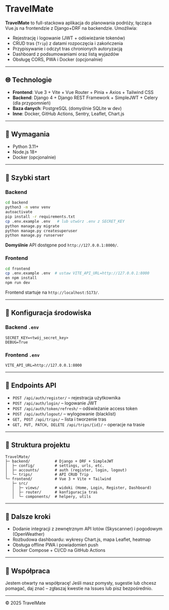 # TravelMate

**TravelMate** to full-stackowa aplikacja do planowania podróży, łącząca Vue.js na frontendzie z Django+DRF na backendzie. Umożliwia:

* Rejestrację i logowanie (JWT + odświeżanie tokenów)
* CRUD tras (`Trip`) z datami rozpoczęcia i zakończenia
* Przypisywanie i odczyt tras chronionych autoryzacją
* Dashboard z podsumowaniami oraz listą wyjazdów
* Obsługę CORS, PWA i Docker (opcjonalnie)

---

## 🌐 Technologie

* **Frontend**: Vue 3 + Vite + Vue Router + Pinia + Axios + Tailwind CSS
* **Backend**: Django 4 + Django REST Framework + SimpleJWT + Celery (dla przypomnień)
* **Baza danych**: PostgreSQL (domyślnie SQLite w dev)
* **Inne**: Docker, GitHub Actions, Sentry, Leaflet, Chart.js

---

## 🔧 Wymagania

* Python 3.11+
* Node.js 18+
* Docker (opcjonalnie)

---

## 🚀 Szybki start

### Backend

```bash
cd backend
python3 -m venv venv
autoactivate
pip install -r requirements.txt
cp .env.example .env   # lub utwórz .env z SECRET_KEY
python manage.py migrate
python manage.py createsuperuser
python manage.py runserver
```

**Domyślnie** API dostępne pod `http://127.0.0.1:8000/`.

### Frontend

```bash
cd frontend
cp .env.example .env  # ustaw VITE_API_URL=http://127.0.0.1:8000
en npm install
npm run dev
```

Frontend startuje na `http://localhost:5173/`.

---

## 📐 Konfiguracja środowiska

### Backend `.env`

```
SECRET_KEY=<twój_secret_key>
DEBUG=True
```

### Frontend `.env`

```
VITE_API_URL=http://127.0.0.1:8000
```

---

## 🔌 Endpoints API

* `POST /api/auth/register/` – rejestracja użytkownika
* `POST /api/auth/login/` – logowanie JWT
* `POST /api/auth/token/refresh/` – odświeżanie access token
* `POST /api/auth/logout/` – wylogowanie (blacklist)
* `GET, POST /api/trips/` – lista i tworzenie tras
* `GET, PUT, PATCH, DELETE /api/trips/{id}/` – operacje na trasie

---

## 📂 Struktura projektu

```
TravelMate/
├─ backend/           # Django + DRF + SimpleJWT
│  ├─ config/         # settings, urls, etc.
│  ├─ accounts/       # auth (register, login, logout)
│  └─ trips/          # API CRUD Trip
└─ frontend/          # Vue 3 + Vite + Tailwind
   ├─ src/
   │  ├─ views/       # widoki (Home, Login, Register, Dashboard)
   │  ├─ router/      # konfiguracja tras
   │  └─ components/  # helpery, utils
```

---

## 📝 Dalsze kroki

* Dodanie integracji z zewnętrznym API lotów (Skyscanner) i pogodowym (OpenWeather)
* Rozbudowa dashboardu: wykresy Chart.js, mapa Leaflet, heatmap
* Obsługa offline PWA i powiadomień push
* Docker Compose + CI/CD na GitHub Actions

---

## 🤝 Współpraca

Jestem otwarty na współpracę! Jeśli masz pomysły, sugestie lub chcesz pomagać, daj znać – zgłaszaj kwestie na Issues lub pisz bezpośrednio.

---

© 2025 TravelMate
